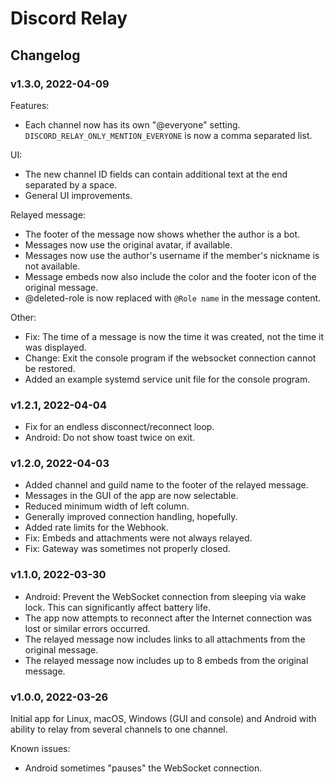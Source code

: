 # Discord Relay

## Changelog

### v1.3.0, 2022-04-09

Features:
- Each channel now has its own "@everyone" setting. `DISCORD_RELAY_ONLY_MENTION_EVERYONE` is now a 
  comma separated list.

UI:
- The new channel ID fields can contain additional text at the end separated by a space.
- General UI improvements.

Relayed message:
- The footer of the message now shows whether the author is a bot.
- Messages now use the original avatar, if available.
- Messages now use the author's username if the member's nickname is not available.
- Message embeds now also include the color and the footer icon of the original message.
- @deleted-role is now replaced with `@Role name` in the message content.

Other:
- Fix: The time of a message is now the time it was created, not the time it was displayed.
- Change: Exit the console program if the websocket connection cannot be restored.
- Added an example systemd service unit file for the console program.

### v1.2.1, 2022-04-04

- Fix for an endless disconnect/reconnect loop.
- Android: Do not show toast twice on exit.

### v1.2.0, 2022-04-03

- Added channel and guild name to the footer of the relayed message.
- Messages in the GUI of the app are now selectable.
- Reduced minimum width of left column.
- Generally improved connection handling, hopefully.
- Added rate limits for the Webhook.
- Fix: Embeds and attachments were not always relayed.
- Fix: Gateway was sometimes not properly closed.

### v1.1.0, 2022-03-30

- Android: Prevent the WebSocket connection from sleeping via wake lock. This can significantly affect battery life.
- The app now attempts to reconnect after the Internet connection was lost or similar errors occurred.
- The relayed message now includes links to all attachments from the original message.
- The relayed message now includes up to 8 embeds from the original message.

### v1.0.0, 2022-03-26

Initial app for Linux, macOS, Windows (GUI and console) and Android with ability to relay from several channels to one
channel.

Known issues:
- Android sometimes "pauses" the WebSocket connection.
